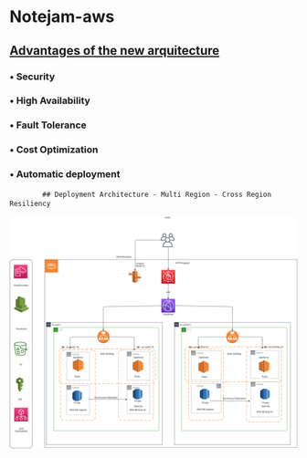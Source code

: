 # Notejam-aws



## <ins>Advantages of the new arquitecture</ins>

### • Security  
### • High Availability    
### • Fault Tolerance    
### • Cost Optimization    
### • Automatic deployment  

  

			## Deployment Architecture - Multi Region - Cross Region Resiliency

![alt text](https://github.com/Antonio-Redondo/notejam-aws/blob/main/notejam-architecture-diagram.png)